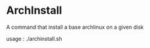 # ArchInstall

A command that install a base archlinux on a given disk

usage : ./archinstall.sh <json config file>
